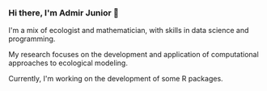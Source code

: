 ### Hi there, I'm Admir Junior 👋

I'm a mix of ecologist and mathematician, with skills in data science and programming.

My research focuses on the development and application of computational approaches to ecological modeling.

Currently, I'm working on the development of some R packages.
